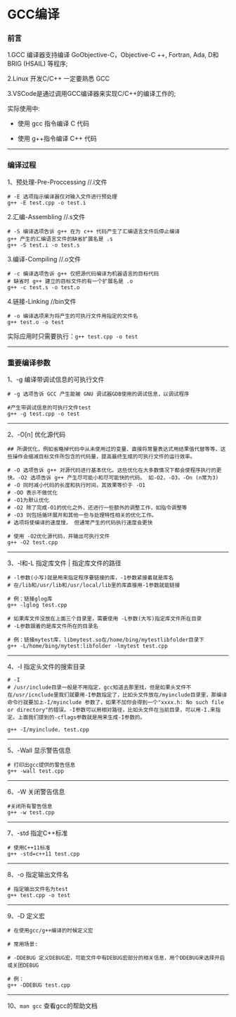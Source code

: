 # GCC编译

### 前言

1.GCC 编译器支持编译 GoObjective-C，Objective-C ++, Fortran, Ada, D和 BRIG (HSAIL) 等程序;

2.Linux 开发C/C++ 一定要熟悉 GCC

3.VSCode是通过调用GCC编译器来实现C/C++的编译工作的;

实际使用中:

* 使用 gcc 指令编译 C 代码

* 使用 g++指令编译 C++ 代码

---

### 编译过程

1、预处理-Pre-Proccessing //.i文件
```
# -E 选项指示编译器仅对输入文件进行预处理
g++ -E test.cpp -o test.i
```

2.汇编-Assembling //.s文件
```
# -S 编译选项告诉 g++ 在为 c++ 代码产生了汇编语言文件后停止编译
g++ 产生的汇编语言文件的缺省扩展名是 .s
g++ -S test.i -o test.s
```

3.编译-Compiling //.o文件
```
# -c 编译选项告诉 g++ 仅把源代码编译为机器语言的目标代码
# 缺省时 g++ 建立的目标文件的有一个扩展名是 .o
g++ -c test.s -o test.o
```

4.链接-Linking //bin文件
```
# -o 编译选项来为将产生的可执行文件用指定的文件名
g++ test.o -o test
```

实际应用时只需要执行：```g++ test.cpp -o test```

---

 
### 重要编译参数

1、-g 编译带调试信息的可执行文件
```
# -g 选项告诉 GCC 产生能被 GNU 调试器GDB使用的调试信息，以调试程序

#产生带调试信息的可执行文件test
g++ -g test.cpp -o test
```

---

2、-O[n] 优化源代码
```
## 所谓优化，例如省略掉代码中从未使用过的变量、直接将常量表达式用结果值代替等等，这些操作会缩减目标文件所包含的代码量，提高最终生成的可执行文件的运行效率。

# -O 选项告诉 g++ 对源代码进行基本优化。这些优化在大多数情况下都会使程序执行的更快。-O2 选项告诉 g++ 产生尽可能小和尽可能快的代码。 如-O2，-O3，-On (n常为3)
# -O 同时减小代码的长度和执行时间，其效果等价于 -O1
# -OO 表示不做优化
# -O1为默认优化
# -O2 除了完成-O1的优化之外，还进行一些额外的调整工作，如指令调整等
# -O3 则包括循环展开和其他一些与处理特性相关的优化工作。
# 选项将使编译的速度慢， 但通常产生的代码执行速度会更快

# 使用 -O2优化源代码，并输出可执行文件
g++ -O2 test.cpp
```

---

3、-l和-L 指定库文件 | 指定库文件的路径
```
# -l参数(小写)就是用来指定程序要链接的库，-1参数紧接着就是库名
# 在/lib和/usr/lib和/usr/local/lib里的库直接用-1参数就能链接

# 例：链接glog库
g++ -lglog test.cpp

# 如果库文件没放在上面三个目录里，需要使用 -L参数(大写)指定库文件所在目录
# -L参数跟着的是库文件所在的目录名

# 例：链接mytest库，libmytest.so在/home/bing/mytestlibfolder目录下
g++ -L/home/bing/mytest:libfolder -lmytest test.cpp
```

---

4、-I 指定头文件的搜索目录
```
# -I
# /usr/include目录一般是不用指定，gcc知道去那里找，但是如果头文件不在/usr/icnclude里我们就要用-I参数指定了，比如头文件放在/myinclude目录里，那编译命令行就要加上-I/myinclude 参数了，如果不加你会得到一个"xxxx.h: No such file or directory"的错误。-I参数可以用相对路径，比如头文件在当前目录，可以用-I.来指定。上面我们提到的-cflags参数就是用来生成-I参数的。

g++ -I/myinclude. test.cpp
```

---

5、-Wall 显示警告信息
```
# 打印出gcc提供的警告信息
g++ -wall test.cpp
```

---

6、-W 关闭警告信息
```
#关闭所有警告信息
g++ -w test.cpp
```

---

7、-std 指定C++标准
```
# 使用C++11标准
g++ -std=c++11 test.cpp
```

---

8、-o 指定输出文件名
```
# 指定输出文件名为test
g++ test.cpp -o test
```

---

9、-D 定义宏
```
# 在使用gcc/g++编译的时候定义宏

# 常用场景:

# -DDEBUG 定义DEBUG宏，可能文件中有DEBUG宏部分的相关信息，用个DDEBUG来选择开启或关团DEBUG

# 例：
g++ -DDEBUG test.cpp
```

---

10、```man gcc``` 查看gcc的帮助文档
